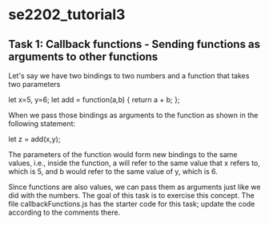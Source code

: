 # se2202_tutorial3

## Task 1: Callback functions - Sending functions as arguments to other functions

Let's say we have two bindings to two numbers and a function that takes two parameters

let x=5, y=6;
let  add = function(a,b) {
       return a + b;
};

When we pass those bindings as arguments to the function as shown in the following statement:

let z = add(x,y);

The parameters of the function would form new bindings to the same values, i.e., inside the function, a will refer to the same value that x refers to, which is 5, and b would refer to the same value of y, which is 6.

Since functions are also values, we can pass them as arguments just like we did with the numbers.
The goal of this task is to exercise this concept. The file callbackFunctions.js has the starter code for this task; update the code according to the comments there.

